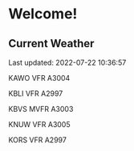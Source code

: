 # Welcome!

## Current Weather

Last updated: 2022-07-22 10:36:57

KAWO VFR A3004

KBLI VFR A2997

KBVS MVFR A3003

KNUW VFR A3005

KORS VFR A2997


